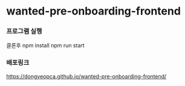 # wanted-pre-onboarding-frontend

### 프로그램 실행
클론후 
npm install
npm run start

### 배포링크
https://dongyeopca.github.io/wanted-pre-onboarding-frontend/
